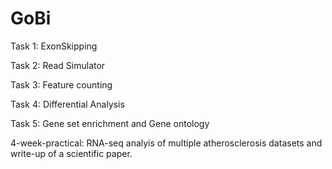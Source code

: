 # GoBi

Task 1: ExonSkipping

Task 2: Read Simulator

Task 3: Feature counting

Task 4: Differential Analysis

Task 5: Gene set enrichment and Gene ontology

4-week-practical: RNA-seq analyis of multiple atherosclerosis datasets and write-up of a scientific paper. 

